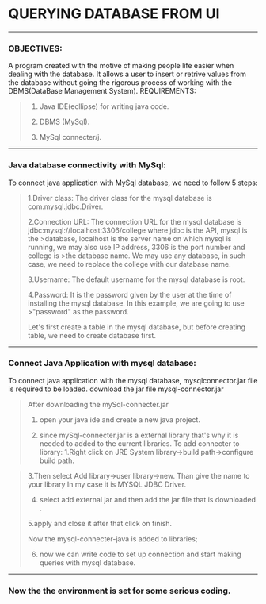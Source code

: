 # QUERYING DATABASE FROM UI

----------------
### OBJECTIVES:

A program created with the motive of making people life easier when dealing with the database. It allows a user to insert or retrive values from the database without going the rigorous process of working with the DBMS(DataBase Management System).
REQUIREMENTS:

>1. Java IDE(ecllipse) for writing java code.
>
>2. DBMS (MySql).
>
>3. MySql connecter/j.

----------------------------------

### Java database connectivity with MySql:

To connect java application with MySql database, we need to follow 5 steps:

>1.Driver class: The driver class for the mysql database is com.mysql.jdbc.Driver.
>
>2.Connection URL: The connection URL for the mysql database is jdbc:mysql://localhost:3306/college where jdbc is the API, mysql is the >database, localhost is the server name on which mysql is running, we may also use IP address, 3306 is the port number and college is >the database name. We may use any database, in such case, we need to replace the college with our database name.
>
>3.Username: The default username for the mysql database is root.
>
>4.Password: It is the password given by the user at the time of installing the mysql database. In this example, we are going to use >"password" as the password.
>
>Let's first create a table in the mysql database, but before creating table, we need to create database first.
 
 ---------------------------------------
 
### Connect Java Application with mysql database:

To connect java application with the mysql database, mysqlconnector.jar file is required to be loaded.
download the jar file mysql-connector.jar

>After downloading the mySql-connecter.jar
>
>1. open your java ide and create a new java project.
>
>2. since mySql-connecter.jar is a external library that's why it is needed to added to the current libraries.
>To add connecter to library:
 > 1.Right click on JRE System library->build path->configure build path.
 
>3.Then select Add library->user library->new.
>Than give the name to your library In my case it is MYSQL JDBC Driver.
>
>4. select add external jar and then add the jar file that is downloaded .
> 
>5.apply and close it after that click on finish.
>
>Now the mysql-connecter-java is added to libraries;
>
>6. now we can write code to set up connection and start making queries with mysql database.
>
----------------
### Now the the environment is set for some serious coding.
